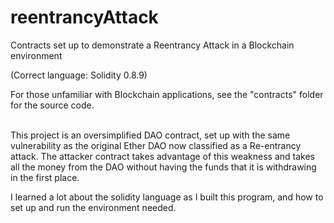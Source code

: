 # reentrancyAttack
 Contracts set up to demonstrate a Reentrancy Attack in a Blockchain environment

(Correct language: Solidity 0.8.9)

For those unfamiliar with Blockchain applications, see the "contracts" folder for
the source code.

<br>
This project is an oversimplified DAO contract, set up with the same vulnerability
as the original Ether DAO now classified as a Re-entrancy attack.  The attacker
contract takes advantage of this weakness and takes all the money from the DAO
without having the funds that it is withdrawing in the first place.

I learned a lot about the solidity language as I built this program, and how to
set up and run the environment needed.
